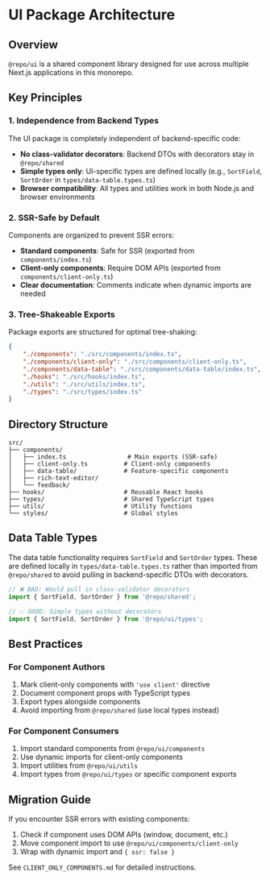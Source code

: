 # UI Package Architecture

## Overview

`@repo/ui` is a shared component library designed for use across multiple Next.js applications in this monorepo.

## Key Principles

### 1. **Independence from Backend Types**

The UI package is completely independent of backend-specific code:

-   **No class-validator decorators**: Backend DTOs with decorators stay in `@repo/shared`
-   **Simple types only**: UI-specific types are defined locally (e.g., `SortField`, `SortOrder` in `types/data-table.types.ts`)
-   **Browser compatibility**: All types and utilities work in both Node.js and browser environments

### 2. **SSR-Safe by Default**

Components are organized to prevent SSR errors:

-   **Standard components**: Safe for SSR (exported from `components/index.ts`)
-   **Client-only components**: Require DOM APIs (exported from `components/client-only.ts`)
-   **Clear documentation**: Comments indicate when dynamic imports are needed

### 3. **Tree-Shakeable Exports**

Package exports are structured for optimal tree-shaking:

```json
{
    "./components": "./src/components/index.ts",
    "./components/client-only": "./src/components/client-only.ts",
    "./components/data-table": "./src/components/data-table/index.ts",
    "./hooks": "./src/hooks/index.ts",
    "./utils": "./src/utils/index.ts",
    "./types": "./src/types/index.ts"
}
```

## Directory Structure

```
src/
├── components/
│   ├── index.ts                 # Main exports (SSR-safe)
│   ├── client-only.ts          # Client-only components
│   ├── data-table/             # Feature-specific components
│   ├── rich-text-editor/
│   └── feedback/
├── hooks/                      # Reusable React hooks
├── types/                      # Shared TypeScript types
├── utils/                      # Utility functions
└── styles/                     # Global styles
```

## Data Table Types

The data table functionality requires `SortField` and `SortOrder` types. These are defined locally in `types/data-table.types.ts` rather than imported from `@repo/shared` to avoid pulling in backend-specific DTOs with decorators.

```typescript
// ❌ BAD: Would pull in class-validator decorators
import { SortField, SortOrder } from '@repo/shared';

// ✅ GOOD: Simple types without decorators
import { SortField, SortOrder } from '@repo/ui/types';
```

## Best Practices

### For Component Authors

1. Mark client-only components with `'use client'` directive
2. Document component props with TypeScript types
3. Export types alongside components
4. Avoid importing from `@repo/shared` (use local types instead)

### For Component Consumers

1. Import standard components from `@repo/ui/components`
2. Use dynamic imports for client-only components
3. Import utilities from `@repo/ui/utils`
4. Import types from `@repo/ui/types` or specific component exports

## Migration Guide

If you encounter SSR errors with existing components:

1. Check if component uses DOM APIs (window, document, etc.)
2. Move component import to use `@repo/ui/components/client-only`
3. Wrap with dynamic import and `{ ssr: false }`

See `CLIENT_ONLY_COMPONENTS.md` for detailed instructions.
